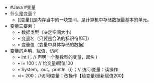 - #Java #变量
- 什么是变量？
	- [[变量]]是内存当中的一块空间。是计算机中存储数据最基本的单元。
- 变量三要素：
	- • 数据类型（决定空间大小）
	- • 变量名（只要是合法的标识符即可）
	- • 变量值（变量中具体存储的数据）
- 变量的声明、赋值、访问
	- • int i；// 声明一个整数型的变量，起名 i
	- • i= 100；// 给变量i赋值100
	- • System。out。printIn（i）；// 访问i变量：读操作
	- •i= 200；//访问i变量：改操作【给变量i重新赋值200】